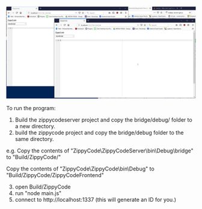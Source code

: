 ![](show.gif)

To run the program:
1) Build the zippycodeserver project and copy the bridge/debug/ folder to a new directory.
2) build the zippycode project and copy the bridge/debug folder to the same directory.

e.g.
Copy the contents of "ZippyCode\ZippyCodeServer\bin\Debug\bridge" to "Build/ZippyCode/"

Copy the contents of "ZippyCode\ZippyCode\bin\Debug" to "Build/ZippyCode/ZippyCodeFrontend"

3) open Build/ZippyCode
4) run "node main.js"
5) connect to http://localhost:1337 (this will generate an ID for you.)